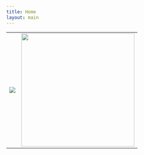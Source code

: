```yaml
---
title: Home
layout: main
---
```


<center>
<table>
<tr><td>


<img src="http://openscience.us/img/jigsaw0.jpg">

</td><td>

<img  src="http://openscience.us/img/files0.jpg" width=300>

</td></tr></table>
</center>


